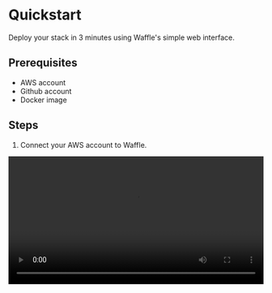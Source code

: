 # Quickstart

Deploy your stack in 3 minutes using Waffle's simple web interface.

## Prerequisites
- AWS account
- Github account
- Docker image

## Steps
1. Connect your AWS account to Waffle.
<video controls width="100%">
  <source src="assets/AWS.mp4" type="video/mp4">
2. Connect your Github with AWS via CodeBuild.
<video controls width="100%">
  <source src="assets/Github.mp4" type="video/mp4">
3. Deploy your Docker image - and Waffle builds from there!
